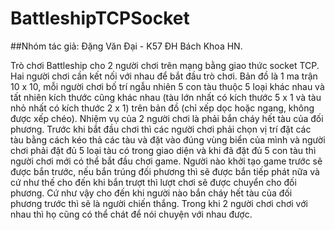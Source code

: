 # BattleshipTCPSocket
##Nhóm tác giả: Đặng Văn Đại - K57 ĐH Bách Khoa HN.

Trò chơi Battleship cho 2 người chơi trên mạng bằng giao thức socket TCP. Hai người chơi cần kết nối với nhau để bắt đầu trò chơi. Bản đồ
là 1 ma trận 10 x 10, mỗi người chơi bố trí ngẫu nhiên 5 con tàu thuộc 5 loại khác nhau và tất nhiên kích thước cũng khác nhau (tàu lớn nhất có kích
thước 5 x 1 và tàu nhỏ nhất có kích thước 2 x 1) trên bản đồ (chỉ xếp dọc hoặc ngang, không được xếp chéo). Nhiệm vụ của 2 người chơi là phải bắn
cháy hết tàu của đối phương. Trước khi bắt đầu chơi thì các người chơi phải chọn vị trí đặt các tàu bằng cách kéo thả các tàu và đặt vào đúng vùng
biển của mình và người chơi phải đặt đủ 5 loại tàu có trong giao diện và khi đã đặt đủ 5 con tàu thì người chơi mới có thể bắt đầu chơi game. Người nào
khởi tạo game trước sẽ được bắn trước, nếu bắn trúng đối phương thì sẽ được bắn tiếp phát nữa và cứ như thế cho đến khi bắn trượt thì lượt chơi
sẽ được chuyển cho đối phương. Cứ như vậy cho đến khi người nào bắn cháy hết tàu của đối phương trước thì sẽ là người chiến thắng. Trong khi 2
người chơi chơi với nhau thì họ cũng có thể chát để nói chuyện với nhau được.
